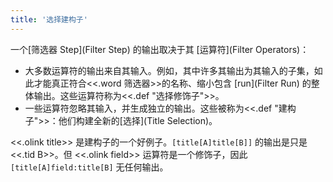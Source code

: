 ```yaml
---
title: '选择建构子'
---
```


一个[筛选器 Step](Filter Step) 的输出取决于其 [运算符](Filter Operators)：

* 大多数运算符的输出来自其输入。例如，其中许多其输出为其输入的子集，如此才能真正符合<<.word 筛选器>>的名称、缩小包含 [run](Filter Run) 的整体输出。这些运算符称为<<.def "选择修饰子">>。
* 一些运算符忽略其输入，并生成独立的输出。这些被称为<<.def "建构子">>：他们构建全新的[选择](Title Selection)。

<<.olink title>> 是建构子的一个好例子。`[title[A]title[B]]` 的输出是只是 <<.tid B>>。但 <<.olink field>> 运算符是一个修饰子，因此 `[title[A]field:title[B]` 无任何输出。